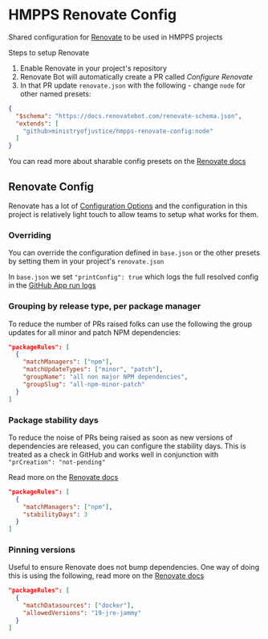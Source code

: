 # HMPPS Renovate Config

Shared configuration for [Renovate](https://docs.renovatebot.com) to be used in HMPPS projects

Steps to setup Renovate

1. Enable Renovate in your project's repository
2. Renovate Bot will automatically create a PR called _Configure Renovate_
3. In that PR update `renovate.json` with the following - change `node` for other named presets:
```json
{
  "$schema": "https://docs.renovatebot.com/renovate-schema.json",
  "extends": [
    "github>ministryofjustice/hmpps-renovate-config:node"
  ]
}
```

You can read more about sharable config presets on the [Renovate docs](https://docs.renovatebot.com/config-presets/)

## Renovate Config

Renovate has a lot of [Configuration Options](https://docs.renovatebot.com/configuration-options/) and the configuration in this project is relatively light touch to allow teams to setup what works for them.  

### Overriding

You can override the configuration defined in `base.json` or the other presets by setting them in your project's `renovate.json`

In `base.json` we set `"printConfig": true` which logs the full resolved config in the [GitHub App run logs](https://app.renovatebot.com/dashboard#github/ministryofjustice)

### Grouping by release type, per package manager

To reduce the number of PRs raised folks can use the following the group updates for all minor and patch NPM dependencies:  

```json
"packageRules": [
  {
    "matchManagers": ["npm"],
    "matchUpdateTypes": ["minor", "patch"],
    "groupName": "all non major NPM dependencies",
    "groupSlug": "all-npm-minor-patch"
  }
]
```

### Package stability days

To reduce the noise of PRs being raised as soon as new versions of dependencies are released, you can configure the stability days. This is treated as a check in GitHub and works well in conjunction with `"prCreation": "not-pending"`

Read more on the [Renovate docs](https://docs.renovatebot.com/configuration-options/#stabilitydays)

```json
"packageRules": [
  {
    "matchManagers": ["npm"],
    "stabilityDays": 3
  }
]
```

### Pinning versions

Useful to ensure Renovate does not bump dependencies. One way of doing this is using the following, read more on the [Renovate docs](https://docs.renovatebot.com/configuration-options/#allowedversions)

```json
"packageRules": [
  {
    "matchDatasources": ["docker"],
    "allowedVersions": "19-jre-jammy"
  }
]
```
